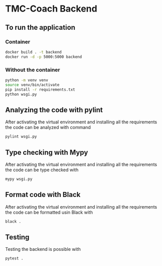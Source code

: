 # TMC-Coach Backend

## To run the application

### Container

```sh
docker build . -t backend
docker run -d -p 5000:5000 backend
```

### Without the container

```sh
python -m venv venv
source venv/bin/activate
pip install -r requirements.txt
python wsgi.py
```

## Analyzing the code with pylint

After activating the virtual environment and installing all the requirements the code can be analyzed with command

```sh
pylint wsgi.py
```

## Type checking with Mypy

After activating the virtual environment and
installing all the requirements the code can be type checked with

```sh
mypy wsgi.py
```

## Format code with Black

After activating the virtual environment and
installing all the requirements the code can be formatted usin Black with

```sh
black .
```

## Testing

Testing the backend is possible with

```sh
pytest .
```
